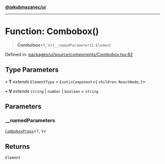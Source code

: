 [**@jakubmazanec/ui**](../README.md)

---

# Function: Combobox()

> **Combobox**\<`T`, `V`\>(`__namedParameters`): `Element`

Defined in:
[packages/ui/source/components/Combobox.tsx:82](https://github.com/jakubmazanec/tools/blob/0373298af23ca7b778987184cd6fcccd21ae54be/packages/ui/source/components/Combobox.tsx#L82)

## Type Parameters

• **T** _extends_ `ElementType` = `ExoticComponent`\<\{ `children`: `ReactNode`; \}\>

• **V** _extends_ `string` \| `number` \| `boolean` = `string`

## Parameters

### \_\_namedParameters

[`ComboboxProps`](../type-aliases/ComboboxProps.md)\<`T`, `V`\>

## Returns

`Element`
